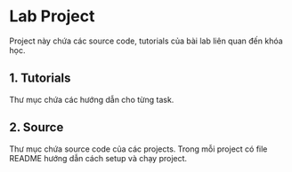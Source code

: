 # Lab Project

Project này chứa các source code, tutorials của bài lab liên quan đến khóa học.

## 1. Tutorials

Thư mục chứa các hướng dẫn cho từng task.

## 2. Source

Thư mục chứa source code của các projects. Trong mỗi project có file README hướng dẫn cách setup và chạy project.
